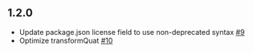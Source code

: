 ## 1.2.0

- Update package.json license field to use non-deprecated syntax [#9](https://github.com/stackgl/gl-vec3/pull/9)
- Optimize transformQuat [#10](https://github.com/stackgl/gl-vec3/pull/10)

